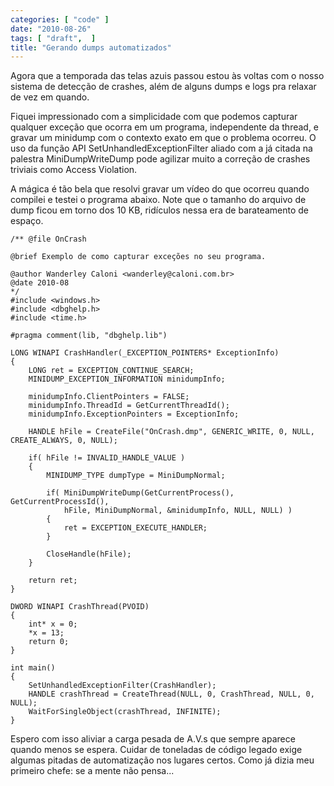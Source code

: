 ```yaml
---
categories: [ "code" ]
date: "2010-08-26"
tags: [ "draft",  ]
title: "Gerando dumps automatizados"
---
```

Agora que a temporada das telas azuis passou estou às voltas com o nosso sistema de detecção de crashes, além de alguns dumps e logs pra relaxar de vez em quando.

Fiquei impressionado com a simplicidade com que podemos capturar qualquer exceção que ocorra em um programa, independente da thread, e gravar um minidump com o contexto exato em que o problema ocorreu. O uso da função API SetUnhandledExceptionFilter aliado com a já citada na palestra MiniDumpWriteDump pode agilizar muito a correção de crashes triviais como Access Violation.

A mágica é tão bela que resolvi gravar um vídeo do que ocorreu quando compilei e testei o programa abaixo. Note que o tamanho do arquivo de dump ficou em torno dos 10 KB, ridículos nessa era de barateamento de espaço.

    /** @file OnCrash
    
    @brief Exemplo de como capturar exceções no seu programa.
    
    @author Wanderley Caloni <wanderley@caloni.com.br>
    @date 2010-08
    */
    #include <windows.h>
    #include <dbghelp.h>
    #include <time.h>
    
    #pragma comment(lib, "dbghelp.lib")
    
    LONG WINAPI CrashHandler(_EXCEPTION_POINTERS* ExceptionInfo)
    {
    	LONG ret = EXCEPTION_CONTINUE_SEARCH;
    	MINIDUMP_EXCEPTION_INFORMATION minidumpInfo;
    
    	minidumpInfo.ClientPointers = FALSE;
    	minidumpInfo.ThreadId = GetCurrentThreadId();
    	minidumpInfo.ExceptionPointers = ExceptionInfo;
    
    	HANDLE hFile = CreateFile("OnCrash.dmp", GENERIC_WRITE, 0, NULL, CREATE_ALWAYS, 0, NULL);
    
    	if( hFile != INVALID_HANDLE_VALUE )
    	{
    		MINIDUMP_TYPE dumpType = MiniDumpNormal;
    
    		if( MiniDumpWriteDump(GetCurrentProcess(), GetCurrentProcessId(), 
    			hFile, MiniDumpNormal, &minidumpInfo, NULL, NULL) )
    		{
    			ret = EXCEPTION_EXECUTE_HANDLER;
    		}
    
    		CloseHandle(hFile);
    	}
    
    	return ret;
    }
    
    DWORD WINAPI CrashThread(PVOID)
    {
    	int* x = 0;
    	*x = 13;
    	return 0;
    }
    
    int main()
    {
    	SetUnhandledExceptionFilter(CrashHandler);
    	HANDLE crashThread = CreateThread(NULL, 0, CrashThread, NULL, 0, NULL);
    	WaitForSingleObject(crashThread, INFINITE);
    }
     
    


Espero com isso aliviar a carga pesada de A.V.s que sempre aparece quando menos se espera. Cuidar de toneladas de código legado exige algumas pitadas de automatização nos lugares certos. Como já dizia meu primeiro chefe: se a mente não pensa...
